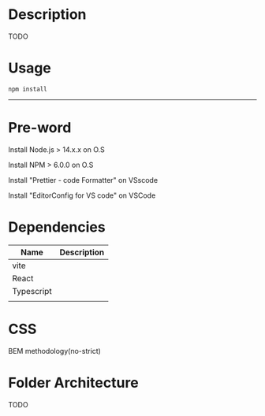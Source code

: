 # Description
TODO

# Usage
<code>npm install</code>
<hr />

# Pre-word
<p>Install Node.js > 14.x.x on O.S</p>
<p>Install NPM > 6.0.0 on O.S</p>
<p>Install "Prettier - code Formatter" on VSscode</p>
<p>Install "EditorConfig for VS code" on VSCode</p>

# Dependencies
<table>
    <thead>
        <tr>
            <th>Name</th>
            <th>Description</th>
        </tr>
    <thead>
    <tbody>
        <tr>
            <td>vite</td>
            <td></td>
        </tr>
        <tr>
            <td>React</td>
            <td></td>
        </tr>
        <tr>
            <td>Typescript</td>
            <td></td>
        </tr>
        <tr>
            <td></td>
            <td></td>
        </tr>
    </tbody>
</table>

# CSS
<p>BEM methodology(no-strict)</p>

# Folder Architecture
TODO
